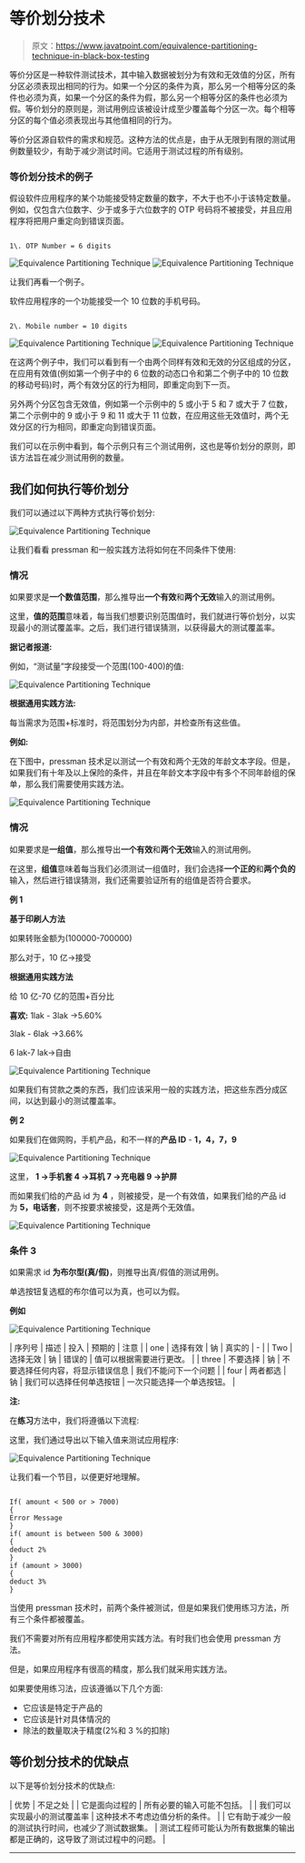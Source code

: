 # 等价划分技术

> 原文：<https://www.javatpoint.com/equivalence-partitioning-technique-in-black-box-testing>

等价分区是一种软件测试技术，其中输入数据被划分为有效和无效值的分区，所有分区必须表现出相同的行为。如果一个分区的条件为真，那么另一个相等分区的条件也必须为真，如果一个分区的条件为假，那么另一个相等分区的条件也必须为假。等价划分的原则是，测试用例应该被设计成至少覆盖每个分区一次。每个相等分区的每个值必须表现出与其他值相同的行为。

等价分区源自软件的需求和规范。这种方法的优点是，由于从无限到有限的测试用例数量较少，有助于减少测试时间。它适用于测试过程的所有级别。

### 等价划分技术的例子

假设软件应用程序的某个功能接受特定数量的数字，不大于也不小于该特定数量。例如，仅包含六位数字、少于或多于六位数字的 OTP 号码将不被接受，并且应用程序将把用户重定向到错误页面。

```

1\. OTP Number = 6 digits

```

![Equivalence Partitioning Technique](img/081bda22cc2823aeb195b757d4085ba4.png)
![Equivalence Partitioning Technique](img/eefc5a38e0c79eb690201448e76483b1.png)

让我们再看一个例子。

软件应用程序的一个功能接受一个 10 位数的手机号码。

```

2\. Mobile number = 10 digits 

```

![Equivalence Partitioning Technique](img/446cba610216dc483c3a813695a0a9a1.png)
![Equivalence Partitioning Technique](img/64c24af5d72c12ed609d1ef9d2327879.png)

在这两个例子中，我们可以看到有一个由两个同样有效和无效的分区组成的分区，在应用有效值(例如第一个例子中的 6 位数的动态口令和第二个例子中的 10 位数的移动号码)时，两个有效分区的行为相同，即重定向到下一页。

另外两个分区包含无效值，例如第一个示例中的 5 或小于 5 和 7 或大于 7 位数，第二个示例中的 9 或小于 9 和 11 或大于 11 位数，在应用这些无效值时，两个无效分区的行为相同，即重定向到错误页面。

我们可以在示例中看到，每个示例只有三个测试用例，这也是等价划分的原则，即该方法旨在减少测试用例的数量。

## 我们如何执行等价划分

我们可以通过以下两种方式执行等价划分:

![Equivalence Partitioning Technique](img/4814a1faf0ce12138f16dd125a8436a2.png)

让我们看看 pressman 和一般实践方法将如何在不同条件下使用:

### 情况

如果要求是**一个数值范围**，那么推导出**一个有效**和**两个无效**输入的测试用例。

这里，**值的范围**意味着，每当我们想要识别范围值时，我们就进行等价划分，以实现最小的测试覆盖率。之后，我们进行错误猜测，以获得最大的测试覆盖率。

**据记者报道:**

例如，“测试量”字段接受一个范围(100-400)的值:

![Equivalence Partitioning Technique](img/e2e5127322895367e8eb59351e61dfe3.png)

**根据通用实践方法:**

每当需求为范围+标准时，将范围划分为内部，并检查所有这些值。

**例如:**

在下图中，pressman 技术足以测试一个有效和两个无效的年龄文本字段。但是，如果我们有十年及以上保险的条件，并且在年龄文本字段中有多个不同年龄组的保单，那么我们需要使用实践方法。

![Equivalence Partitioning Technique](img/62d7fdc9df87d96ee17ae6d0002b3532.png)

### 情况

如果要求是**一组值**，那么推导出**一个有效**和**两个无效**输入的测试用例。

在这里，**组值**意味着每当我们必须测试一组值时，我们会选择**一个正的**和**两个负的**输入，然后进行错误猜测，我们还需要验证所有的组值是否符合要求。

**例 1**

**基于印刷人方法**

如果转账金额为(100000-700000)

那么对于，10 亿→接受

**根据通用实践方法**

给 10 亿-70 亿的范围+百分比

**喜欢:** 1lak - 3lak →5.60%

3lak - 6lak →3.66%

6 lak-7 lak→自由

![Equivalence Partitioning Technique](img/72365527743df2f497d035ddb95a83e8.png)

如果我们有贷款之类的东西，我们应该采用一般的实践方法，把这些东西分成区间，以达到最小的测试覆盖率。

**例 2**

如果我们在做网购，手机产品，和不一样的**产品 ID** - **1，4，7，9**

![Equivalence Partitioning Technique](img/7ab953b183f4754d31dc792bb90ab80e.png)

这里， **1 →手机套 4 →耳机 7 →充电器 9 →护屏**

而如果我们给的产品 id 为 **4** ，则被接受，是一个有效值，如果我们给的产品 id 为 **5，电话套**，则不按要求被接受，这是两个无效值。

![Equivalence Partitioning Technique](img/f4dc6f01000f2c92400e281fdcde2f79.png)

### 条件 3

如果需求 id **为布尔型(真/假)**，则推导出真/假值的测试用例。

单选按钮复选框的布尔值可以为真，也可以为假。

**例如**

![Equivalence Partitioning Technique](img/e82cec080c90c59fe2e98f8058804673.png)

| 序列号 | 描述 | 投入 | 预期的 | 注意 |
| one | 选择有效 | 钠 | 真实的 | - |
| Two | 选择无效 | 钠 | 错误的 | 值可以根据需要进行更改。 |
| three | 不要选择 | 钠 | 不要选择任何内容，将显示错误信息 | 我们不能问下一个问题 |
| four | 两者都选 | 钠 | 我们可以选择任何单选按钮 | 一次只能选择一个单选按钮。 |

**注:**

在**练习**方法中，我们将遵循以下流程:

这里，我们通过导出以下输入值来测试应用程序:

![Equivalence Partitioning Technique](img/e12553fb8c8a39af56b47037d84822aa.png)

让我们看一个节目，以便更好地理解。

```

If( amount < 500 or > 7000)
{
Error Message
}
if( amount is between 500 & 3000)
{
deduct 2%
}
if (amount > 3000)
{ 
deduct 3%
}

```

当使用 pressman 技术时，前两个条件被测试，但是如果我们使用练习方法，所有三个条件都被覆盖。

我们不需要对所有应用程序都使用实践方法。有时我们也会使用 pressman 方法。

但是，如果应用程序有很高的精度，那么我们就采用实践方法。

如果要使用练习法，应该遵循以下几个方面:

*   它应该是特定于产品的
*   它应该是针对具体情况的
*   除法的数量取决于精度(2%和 3 %的扣除)

## 等价划分技术的优缺点

以下是等价划分技术的优缺点:

| 优势 | 不足之处 |
| 它是面向过程的 | 所有必要的输入可能不包括。 |
| 我们可以实现最小的测试覆盖率 | 这种技术不考虑边值分析的条件。 |
| 它有助于减少一般的测试执行时间，也减少了测试数据集。 | 测试工程师可能认为所有数据集的输出都是正确的，这导致了测试过程中的问题。 |

* * *
